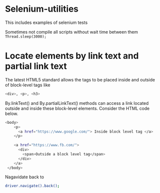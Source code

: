 # Selenium-utilities
This includes examples of selenium tests


Sometimes not compile all scripts without wait time between them
``Thread.sleep(3000);``

# Locate elements by link text and partial link text
The latest HTML5 standard allows the <a> tags to be placed inside and outside of block-level tags like 
  ```bash
<div>, <p>, <h3>
```
 By.linkText() and By.partialLinkText() methods can access a link located outside and inside these block-level elements. Consider the HTML code below.
  
  ```bash
  <body> 
      <p>
        <a href="https://www.google.com/"> Inside block level tag </a>
      </p>
      
      <a href="https://www.fb.com/">
        <div>
          <span>Outside a block level tag</span>
        </div>
      </a>
   </body>
 ```

Nagavidate back to 
```bash
driver.navigate().back();
```
